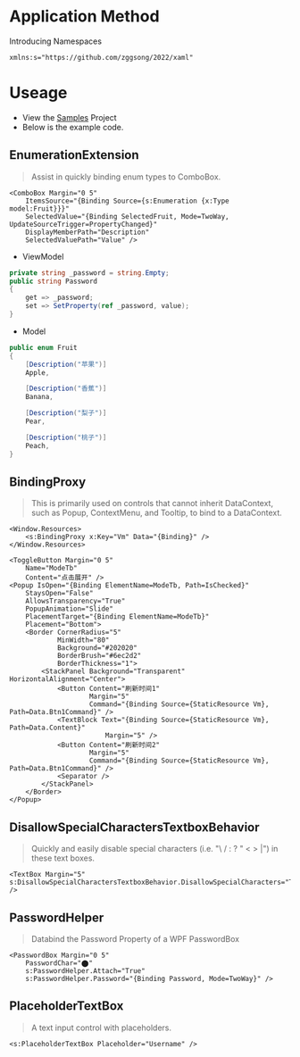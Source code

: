 ﻿# Application Method

Introducing Namespaces

```xaml
xmlns:s="https://github.com/zggsong/2022/xaml"
```

# Useage

- View the [Samples](../PracticalToolkit.WPF.Samples) Project
- Below is the example code.

## EnumerationExtension

> Assist in quickly binding enum types to ComboBox.

```xaml
<ComboBox Margin="0 5"
	ItemsSource="{Binding Source={s:Enumeration {x:Type  model:Fruit}}}"
	SelectedValue="{Binding SelectedFruit, Mode=TwoWay, UpdateSourceTrigger=PropertyChanged}"
	DisplayMemberPath="Description"
	SelectedValuePath="Value" />
```

- ViewModel

```csharp
private string _password = string.Empty;
public string Password
{
    get => _password;
    set => SetProperty(ref _password, value);
}
```


- Model

```csharp
public enum Fruit
{
    [Description("苹果")]
    Apple,

    [Description("香蕉")]
    Banana,

    [Description("梨子")]
    Pear,

    [Description("桃子")]
    Peach,
}
```

## BindingProxy

> This is primarily used on controls that cannot inherit DataContext, such as Popup, ContextMenu, and Tooltip, to bind to a DataContext.

```xaml
<Window.Resources>
    <s:BindingProxy x:Key="Vm" Data="{Binding}" />
</Window.Resources>
```

```xaml
<ToggleButton Margin="0 5"
    Name="ModeTb"
    Content="点击展开" />
<Popup IsOpen="{Binding ElementName=ModeTb, Path=IsChecked}"
    StaysOpen="False"
    AllowsTransparency="True"
    PopupAnimation="Slide"
    PlacementTarget="{Binding ElementName=ModeTb}"
    Placement="Bottom">
    <Border CornerRadius="5"
            MinWidth="80"
            Background="#202020"
            BorderBrush="#6ec2d2"
            BorderThickness="1">
        <StackPanel Background="Transparent" HorizontalAlignment="Center">
            <Button Content="刷新时间1"
                    Margin="5"
                    Command="{Binding Source={StaticResource Vm}, Path=Data.Btn1Command}" />
            <TextBlock Text="{Binding Source={StaticResource Vm}, Path=Data.Content}"
                        Margin="5" />
            <Button Content="刷新时间2"
                    Margin="5"
                    Command="{Binding Source={StaticResource Vm}, Path=Data.Btn1Command}" />
            <Separator />
        </StackPanel>
    </Border>
</Popup>
```

## DisallowSpecialCharactersTextboxBehavior

> Quickly and easily disable special characters (i.e. "\ / : ? " < > |") in these text boxes.

```xaml
<TextBox Margin="5" s:DisallowSpecialCharactersTextboxBehavior.DisallowSpecialCharacters="True" />
```

## PasswordHelper

> Databind the Password Property of a WPF PasswordBox

```xaml
<PasswordBox Margin="0 5"
    PasswordChar="⬤"
    s:PasswordHelper.Attach="True"
    s:PasswordHelper.Password="{Binding Password, Mode=TwoWay}" />
```

## PlaceholderTextBox

> A text input control with placeholders.

```xaml
<s:PlaceholderTextBox Placeholder="Username" />
```
